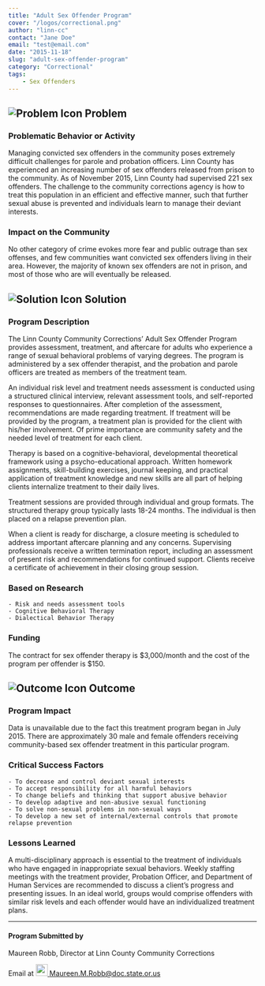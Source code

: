 ```yaml
---
title: "Adult Sex Offender Program"
cover: "/logos/correctional.png"
author: "linn-cc"
contact: "Jane Doe"
email: "test@email.com"
date: "2015-11-18"
slug: "adult-sex-offender-program"
category: "Correctional"
tags:
    - Sex Offenders
---
```


## ![Problem Icon](https://github.com/google/material-design-icons/raw/master/alert/1x_web/ic_error_outline_black_48dp.png "Problem") Problem

### Problematic Behavior or Activity

Managing convicted sex offenders in the community poses extremely difficult challenges for parole and probation officers. Linn County has experienced an increasing number of sex offenders released from prison to the community. As of November 2015, Linn County had supervised 221 sex offenders. The challenge to the community corrections agency is how to treat this population in an efficient and effective manner, such that further sexual abuse is prevented and individuals learn to manage their deviant interests.

### Impact on the Community

No other category of crime evokes more fear and public outrage than sex offenses, and few communities want convicted sex offenders living in their area. However, the majority of known sex offenders are not in prison, and most of those who are will eventually be released.

## ![Solution Icon](https://github.com/google/material-design-icons/raw/master/action/1x_web/ic_lightbulb_outline_black_48dp.png "Solution") Solution

### Program Description

The Linn County Community Corrections’ Adult Sex Offender Program provides assessment, treatment, and aftercare for adults who experience a range of sexual behavioral problems of varying degrees. The program is administered by a sex offender therapist, and the probation and parole officers are treated as members of the treatment team.

An individual risk level and treatment needs assessment is conducted using a structured clinical interview, relevant assessment tools, and self-reported responses to questionnaires. After completion of the assessment, recommendations are made regarding treatment. If treatment will be provided by the program, a treatment plan is provided for the client with his/her involvement. Of prime importance are community safety and the needed level of treatment for each client.

Therapy is based on a cognitive-behavioral, developmental theoretical framework using a psycho-educational approach. Written homework assignments, skill-building exercises, journal keeping, and practical application of treatment knowledge and new skills are all part of helping clients internalize treatment to their daily lives.

Treatment sessions are provided through individual and group formats. The structured therapy group typically lasts 18-24 months. The individual is then placed on a relapse prevention plan.

When a client is ready for discharge, a closure meeting is scheduled to address important aftercare planning and any concerns. Supervising professionals receive a written termination report, including an assessment of present risk and recommendations for continued support. Clients receive a certificate of achievement in their closing group session.

### Based on Research

    - Risk and needs assessment tools
    - Cognitive Behavioral Therapy
    - Dialectical Behavior Therapy

### Funding

The contract for sex offender therapy is $3,000/month and the cost of the program per offender is $150.

## ![Outcome Icon](https://github.com/google/material-design-icons/raw/master/action/1x_web/ic_view_list_black_48dp.png "Outcome") Outcome

### Program Impact

Data is unavailable due to the fact this treatment program began in July 2015. There are approximately 30 male and female offenders receiving community-based sex offender treatment in this particular program.

### Critical Success Factors

    - To decrease and control deviant sexual interests
    - To accept responsibility for all harmful behaviors
    - To change beliefs and thinking that support abusive behavior
    - To develop adaptive and non-abusive sexual functioning
    - To solve non-sexual problems in non-sexual ways
    - To develop a new set of internal/external controls that promote relapse prevention

### Lessons Learned

A multi-disciplinary approach is essential to the treatment of individuals who have engaged in inappropriate sexual behaviors. Weekly staffing meetings with the treatment provider, Probation Officer, and Department of Human Services are recommended to discuss a client’s progress and presenting issues. In an ideal world, groups would comprise offenders with similar risk levels and each offender would have an individualized treatment plans.

---

#### Program Submitted by

Maureen Robb, Director at Linn County Community Corrections

Email at <a href="mailto:Maureen.M.Robb@doc.state.or.us"><img src="https://github.com/google/material-design-icons/raw/master/communication/1x_web/ic_email_black_48dp.png" width="24" /> Maureen.M.Robb@doc.state.or.us</a>
